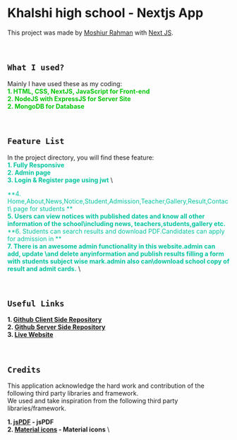 # Khalshi high school  - Nextjs App

This project was made by [Moshiur Rahman](https://github.com/dev-moshiur) with [Next JS](https://github.com/facebook/create-next-app).

<br>

## **`What I used?`**

Mainly I have used these as my coding: \
<span style="color:#00C707">**1. HTML, CSS, NextJS, JavaScript for Front-end** </span> \
<span style="color:#00C707">**2. NodeJS with ExpressJS for Server Site** </span> \
<span style="color:#00C707">**2. MongoDB for Database** </span>

<br>

## **`Feature List`**

In the project directory, you will find these feature: \
<span style="color:#00C49F">**1. Fully Responsive** </span> \
<span style="color:#00C49F">**2. Admin page** </span> \
<span style="color:#00C49F">**3. Login & Register page using jwt** </span> \

<span style="color:#00C49F">**4. Home,About,News,Notice,Student,Admission,Teacher,Gallery,Result,Contact\ page for students ** </span> \
<span style="color:#00C49F">**5. Users can view notices with published dates and know all other information of the school\including news, teachers,students,gallery etc.** </span> \
<span style="color:#00C49F">**6. Students can search results and download PDF.Candidates can apply for admission in ** </span>\
<span style="color:#00C49F">**7.  There is an awesome admin functionality in this website.admin can add, update \and delete anyinformation and publish results filling a form with students subject wise mark.admin also can\download school copy of result and admit cards.** </span>\

<br>

## **`Useful Links`**

**1. [Github Client Side Repository](https://github.com/dev-moshiur/school-management)** \
**2. [Github Server Side Repository](https://github.com/dev-moshiur/school-management-api)** \
**3. [Live Website](https://school-management-beta.vercel.app)**

<br>

## **`Credits`**

This application acknowledge the hard work and contribution of the following third party libraries and framework. <br> We used and take inspiration from the following third party libraries/framework.

**1. [jsPDF](https://tailwindcss.com/) - jsPDF** \
**2. [Material icons](https://tailwindcss.com/) - Material icons** \

